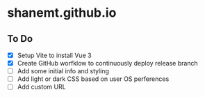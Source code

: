 # shanemt.github.io

## To Do

- [x] Setup Vite to install Vue 3
- [x] Create GitHub worfklow to continuously deploy release branch
- [ ] Add some initial info and styling
- [ ] Add light or dark CSS based on user OS perferences
- [ ] Add custom URL
